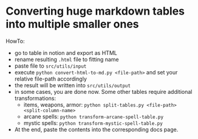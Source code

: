 # Converting huge markdown tables into multiple smaller ones

HowTo:

- go to table in notion and export as HTML
- rename resulting `.html` file to fitting name
- paste file to `src/utils/input`
- execute `python convert-html-to-md.py <file-path>` and set your relative file-path accordingly
- the result will be written into `src/utils/output`
- in some cases, you are done now. Some other tables require additional transformations:
    - items, weapons, armor: `python split-tables.py <file-path> <split-column-name>`
    - arcane spells: `python transform-arcane-spell-table.py`
    - mystic spells: `python transform-mystic-spell-table.py`
- At the end, paste the contents into the corresponding docs page.
